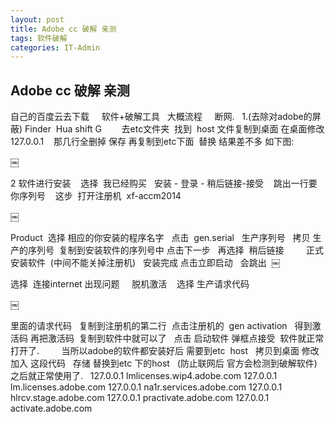 ```yaml
---
layout: post
title: Adobe cc 破解 亲测  
tags: 软件破解
categories: IT-Admin
---
```



## Adobe cc 破解 亲测
自己的百度云去下载     软件+破解工具
 
大概流程
 
 
断网.   
1.(去除对adobe的屏蔽)
Finder  Hua shift G        去etc文件夹  
找到  host 文件复制到桌面 在桌面修改
127.0.0.1    那几行全删掉 保存 再复制到etc下面  替换 
结果差不多 如下图:

￼

2
软件进行安装 
 
 选择  我已经购买
 
安装 - 登录 - 稍后链接-接受    跳出一行要你序列号  
 
这步  打开注册机  xf-accm2014 

￼

Product  选择 相应的你安装的程序名字
 
点击  gen.serial   生产序列号
 
拷贝 生产的序列号  复制到安装软件的序列号中 点击下一步 
 
再选择  稍后链接         正式安装软件  (中间不能关掉注册机)
 
安装完成 点击立即启动 
 
会跳出  
￼

选择  连接internet 出现问题     脱机激活    选择 生产请求代码


￼


里面的请求代码   复制到注册机的第二行  
点击注册机的  gen activation   得到激活码
再把激活码  复制到软件中就可以了
 
点击 启动软件
弹框点接受  软件就正常打开了.
 
 
 
 
当所以adobe的软件都安装好后
需要到etc  host   拷贝到桌面 修改 加入
这段代码   存储 替换到etc 下的host   (防止联网后 官方会检测到破解软件)
之后就正常使用了.
 
127.0.0.1 lmlicenses.wip4.adobe.com
127.0.0.1 lm.licenses.adobe.com
127.0.0.1 na1r.services.adobe.com
127.0.0.1 hlrcv.stage.adobe.com
127.0.0.1 practivate.adobe.com
127.0.0.1 activate.adobe.com





















